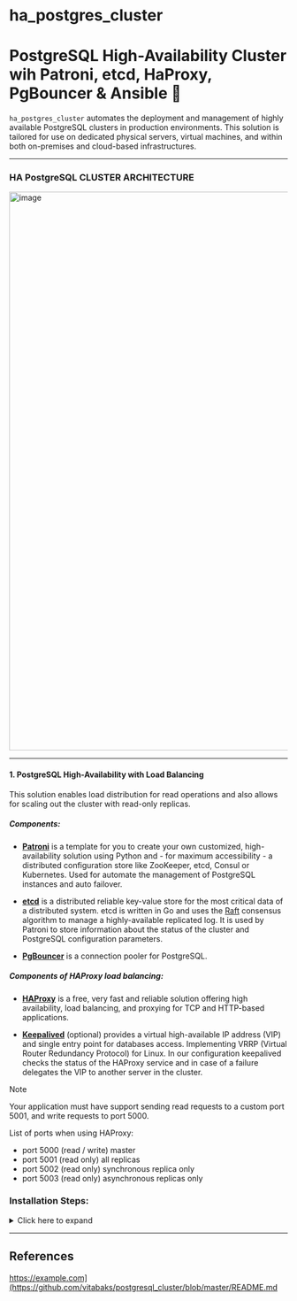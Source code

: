 # ha_postgres_cluster

# PostgreSQL High-Availability Cluster wih Patroni, etcd, HaProxy, PgBouncer & Ansible :elephant: 


`ha_postgres_cluster` automates the deployment and management of highly available PostgreSQL clusters in production environments. This solution is tailored for use on dedicated physical servers, virtual machines, and within both on-premises and cloud-based infrastructures.

---

### HA PostgreSQL CLUSTER ARCHITECTURE


<img width="1010" alt="image" src="https://github.com/user-attachments/assets/39f55240-4063-41bd-a273-006697a0f73e">


---

#### 1. PostgreSQL High-Availability with Load Balancing

This solution enables load distribution for read operations and also allows for scaling out the cluster with read-only replicas. 

##### Components:

- [**Patroni**](https://github.com/zalando/patroni) is a template for you to create your own customized, high-availability solution using Python and - for maximum accessibility - a distributed configuration store like ZooKeeper, etcd, Consul or Kubernetes. Used for automate the management of PostgreSQL instances and auto failover.

- [**etcd**](https://github.com/etcd-io/etcd) is a distributed reliable key-value store for the most critical data of a distributed system. etcd is written in Go and uses the [Raft](https://raft.github.io/) consensus algorithm to manage a highly-available replicated log. It is used by Patroni to store information about the status of the cluster and PostgreSQL configuration parameters.

- [**PgBouncer**](https://pgbouncer.github.io/features.html) is a connection pooler for PostgreSQL.

##### Components of HAProxy load balancing:

- [**HAProxy**](http://www.haproxy.org/) is a free, very fast and reliable solution offering high availability, load balancing, and proxying for TCP and HTTP-based applications. 

- [**Keepalived**](https://github.com/acassen/keepalived)  (optional) provides a virtual high-available IP address (VIP) and single entry point for databases access.
Implementing VRRP (Virtual Router Redundancy Protocol) for Linux. In our configuration keepalived checks the status of the HAProxy service and in case of a failure delegates the VIP to another server in the cluster.

> [!NOTE]
> Your application must have support sending read requests to a custom port 5001, and write requests to port 5000.

List of ports when using HAProxy:
- port 5000 (read / write) master
- port 5001 (read only) all replicas
- port 5002 (read only) synchronous replica only
- port 5003 (read only) asynchronous replicas only


### Installation Steps:

<details><summary>Click here to expand</summary><p>

0. [Install Ansible](https://docs.ansible.com/ansible/latest/installation_guide/intro_installation.html) on one control node (which could easily be a laptop)

```
sudo apt update && sudo apt install -y python3-pip sshpass git
pip3 install ansible
```

1. Download or clone this repository

```
git clone https://github.com/mhmt1420/ha_postgres_cluster.git
```

2. Go to the directory


3. Install depedencies on the Ansible control node

```
 # Update system packages
sudo apt update && sudo apt upgrade -y

# Install Python3 and Pip
sudo apt install -y python3 python3-pip

# Install Ansible
sudo apt install -y ansible

# Install required Python libraries
pip3 install psycopg2-binary netaddr jinja2 pyyaml requests

```

4. Edit the inventory file based on your environment!

Specify (non-public) IP addresses and connection settings such as (`ansible_user`) etc. for your environment

5. Edit the variable file main.yml

6. Try to connect to hosts from ansible server

7. Run playbooks in-order as below:

```
ansible-playbook -i inventory.yaml main.yml -kK
```

```
ansible-playbook -i inventory-etcd.yml configure-etcd.yml -kK
```

```
ansible-playbook -i inventory-haproxy.yml haproxy-conf.yml -kK
```

```
ansible-playbook -i inventory-keepalived.yml keepalived-conf.yml -kK
```

```
ansible-playbook -i inventory-haproxy.yml keepalived-conf.yml -kK
```

```
ansible-playbook -i inventory.yaml pgbouncer-conf.yml -kK
```




> **Note**  
> If there are missing `sudo` passwords in Ansible, try using the options `-kK`. It will prompt for passwords.  
> - `-k` (`--ask-pass`): Ask for connection password.  
> - `-K` (`--ask-become-pass`): Ask for privilege escalation password.  
> Additionally, the `sshpass` program must be installed.

</p></details>

---

## References

https://example.com](https://github.com/vitabaks/postgresql_cluster/blob/master/README.md


